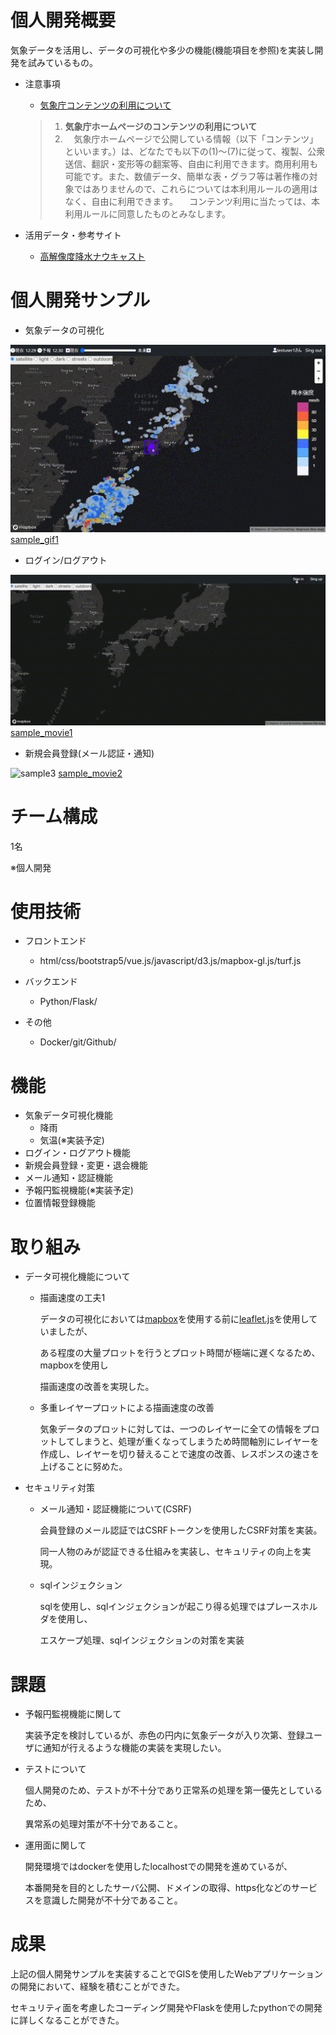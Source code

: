 # 個人開発概要

気象データを活用し、データの可視化や多少の機能(機能項目を参照)を実装し開発を試みているもの。

- 注意事項

  - [気象庁コンテンツの利用について](http://www.jma.go.jp/jma/kishou/info/coment.html)


  > 1. **気象庁ホームページのコンテンツの利用について**
  > 2. 　気象庁ホームページで公開している情報（以下「コンテンツ」といいます。）は、どなたでも以下の(1)～(7)に従って、複製、公衆送信、翻訳・変形等の翻案等、自由に利用できます。商用利用も可能です。また、数値データ、簡単な表・グラフ等は著作権の対象ではありませんので、これらについては本利用ルールの適用はなく、自由に利用できます。
  >       　コンテンツ利用に当たっては、本利用ルールに同意したものとみなします。

- 活用データ・参考サイト

  - [高解像度降水ナウキャスト](https://www.jma.go.jp/bosai/nowc/)


# 個人開発サンプル

- 気象データの可視化

![sample1](https://github.com/natsukinull/portfolio/blob/main/tmp/data/04/sample-nowcast-slow.gif)
[sample_gif1](https://github.com/natsukinull/portfolio/blob/main/tmp/data/04/sample-nowcast-slow.gif)

- ログイン/ログアウト

![sample2](https://github.com/natsukinull/portfolio/blob/main/tmp/data/04/sample-demo2-login.gif)
[sample_movie1](https://github.com/natsukinull/portfolio/blob/main/tmp/data/04/sample-demo2-login.mp4)


- 新規会員登録(メール認証・通知)

![sample3](https://github.com/natsukinull/portfolio/blob/main/tmp/data/04/sample-demo1.gif)
[sample_movie2](https://github.com/natsukinull/portfolio/blob/main/tmp/data/04/sample-demo1.mp4)


# チーム構成

1名

※個人開発

# 使用技術

- フロントエンド
  - html/css/bootstrap5/vue.js/javascript/d3.js/mapbox-gl.js/turf.js

- バックエンド
  - Python/Flask/

- その他
  - Docker/git/Github/

# 機能

- 気象データ可視化機能
  - 降雨
  - 気温(※実装予定)
- ログイン・ログアウト機能
- 新規会員登録・変更・退会機能
- メール通知・認証機能
- 予報円監視機能(※実装予定)
- 位置情報登録機能

# 取り組み

- データ可視化機能について

  - 描画速度の工夫1

    データの可視化においては[mapbox](https://docs.mapbox.com/mapbox-gl-js/guides/)を使用する前に[leaflet.js](https://leafletjs.com/index.html)を使用していましたが、

    ある程度の大量プロットを行うとプロット時間が極端に遅くなるため、mapboxを使用し

    描画速度の改善を実現した。

  - 多重レイヤープロットによる描画速度の改善

    気象データのプロットに対しては、一つのレイヤーに全ての情報をプロットしてしまうと、処理が重くなってしまうため時間軸別にレイヤーを作成し、レイヤーを切り替えることで速度の改善、レスポンスの速さを上げることに努めた。

- セキュリティ対策

  - メール通知・認証機能について(CSRF)

    会員登録のメール認証ではCSRFトークンを使用したCSRF対策を実装。

    同一人物のみが認証できる仕組みを実装し、セキュリティの向上を実現。

  - sqlインジェクション

    sqlを使用し、sqlインジェクションが起こり得る処理ではプレースホルダを使用し、

    エスケープ処理、sqlインジェクションの対策を実装


# 課題

- 予報円監視機能に関して

  実装予定を検討しているが、赤色の円内に気象データが入り次第、登録ユーザに通知が行えるような機能の実装を実現したい。

- テストについて

  個人開発のため、テストが不十分であり正常系の処理を第一優先としているため、

  異常系の処理対策が不十分であること。

- 運用面に関して

  開発環境ではdockerを使用したlocalhostでの開発を進めているが、

  本番開発を目的としたサーバ公開、ドメインの取得、https化などのサービスを意識した開発が不十分であること。

# 成果

上記の個人開発サンプルを実装することでGISを使用したWebアプリケーションの開発において、経験を積むことができた。

セキュリティ面を考慮したコーディング開発やFlaskを使用したpythonでの開発に詳しくなることができた。



